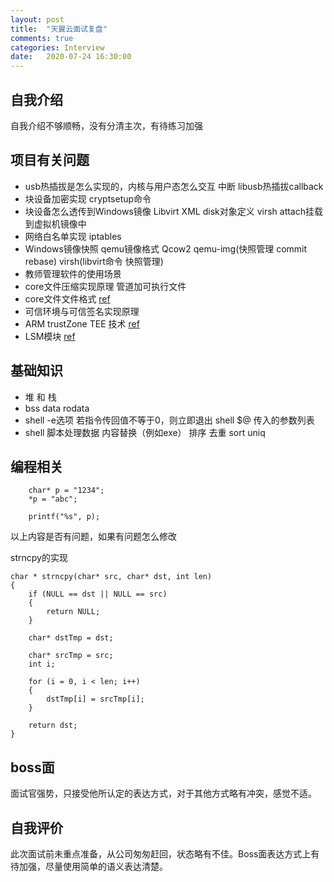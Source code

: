 ```yaml
---
layout: post
title:  "天翼云面试复盘"
comments: true
categories: Interview
date:   2020-07-24 16:30:00
---
```


## 自我介绍
自我介绍不够顺畅，没有分清主次，有待练习加强

## 项目有关问题
* usb热插拔是怎么实现的，内核与用户态怎么交互  中断   libusb热插拔callback
* 块设备加密实现  cryptsetup命令 
* 块设备怎么透传到Windows镜像   Libvirt XML disk对象定义 virsh attach挂载到虚拟机镜像中
* 网络白名单实现  iptables
* Windows镜像快照 qemu镜像格式    Qcow2  qemu-img(快照管理 commit rebase) virsh(libvirt命令 快照管理)
* 教师管理软件的使用场景
* core文件压缩实现原理 管道加可执行文件
* core文件文件格式   [ref](https://blog.csdn.net/_xiao/article/details/22389997)
* 可信环境与可信签名实现原理
* ARM trustZone TEE 技术  [ref](https://www.jianshu.com/p/3f952f2c8bf4)
* LSM模块  [ref](https://www.ibm.com/developerworks/cn/linux/l-lsm/part1/index.html)

## 基础知识
* 堆 和 栈
* bss  data  rodata
* shell -e选项  若指令传回值不等于0，则立即退出   shell $@  传入的参数列表
* shell 脚本处理数据  内容替换（例如exe） 排序  去重  sort  uniq

## 编程相关
```
    char* p = "1234"; 
    *p = "abc";
        
    printf("%s", p);
```
以上内容是否有问题，如果有问题怎么修改

strncpy的实现
```
char * strncpy(char* src, char* dst, int len)
{
    if (NULL == dst || NULL == src)
    {
        return NULL;
    }
  
    char* dstTmp = dst;
  
    char* srcTmp = src;
    int i;
  
    for (i = 0, i < len; i++)
    {
        dstTmp[i] = srcTmp[i]; 
    }

    return dst;
}
```
## boss面
面试官强势，只接受他所认定的表达方式，对于其他方式略有冲突，感觉不适。

## 自我评价
此次面试前未重点准备，从公司匆匆赶回，状态略有不佳。Boss面表达方式上有待加强，尽量使用简单的语义表达清楚。
	